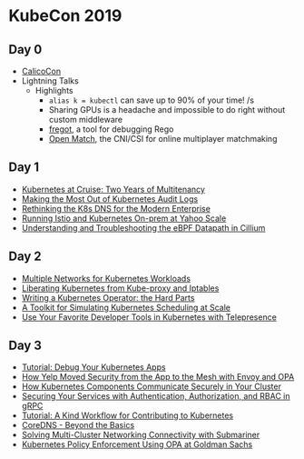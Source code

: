 # KubeCon 2019

## Day 0
* [CalicoCon](calicocon-2019/README.md)
* Lightning Talks
  * Highlights
    * ```alias k = kubectl``` can save up to 90% of your time! /s
    * Sharing GPUs is a headache and impossible to do right without custom middleware
    * [fregot](https://github.com/fugue/fregot), a tool for debugging Rego
    * [Open Match](https://github.com/roberthbailey/open-match), the CNI/CSI for online multiplayer matchmaking

## Day 1
* [Kubernetes at Cruise: Two Years of Multitenancy](cruise-multitenancy/README.md)
* [Making the Most Out of Kubernetes Audit Logs](kubernetes-audit-logs/README.md)
* [Rethinking the K8s DNS for the Modern Enterprise](modern-dns/README.md)
* [Running Istio and Kubernetes On-prem at Yahoo Scale](istio-at-yahoo/README.md)
* [Understanding and Troubleshooting the eBPF Datapath in Cillium](ebpf-datapath/README.md)

## Day 2
* [Multiple Networks for Kubernetes Workloads](multi-network/README.md)
* [Liberating Kubernetes from Kube-proxy and Iptables](cillium/README.md)
* [Writing a Kubernetes Operator: the Hard Parts](kubernetes-operator/README.md)
* [A Toolkit for Simulating Kubernetes Scheduling at Scale](scale-simulation-toolkit/README.md)
* [Use Your Favorite Developer Tools in Kubernetes with Telepresence](telepresence/README.md)

## Day 3
* [Tutorial: Debug Your Kubernetes Apps](debug-k8s-apps/README.md)
* [How Yelp Moved Security from the App to the Mesh with Envoy and OPA](app-security-to-mesh/README.md)
* [How Kubernetes Components Communicate Securely in Your Cluster](secured-cluster-communication/README.md)
* [Securing Your Services with Authentication, Authorization, and RBAC in gRPC](securing-grpc-services/README.md)
* [Tutorial: A Kind Workflow for Contributing to Kubernetes](kind-workflow/README.md)
* [CoreDNS - Beyond the Basics](coredns-intermediate/README.md)
* [Solving Multi-Cluster Networking Connectivity with Submariner](multi-cluster-connectivity/README.md)
* [Kubernetes Policy Enforcement Using OPA at Goldman Sachs](opa-at-goldman/README.md)